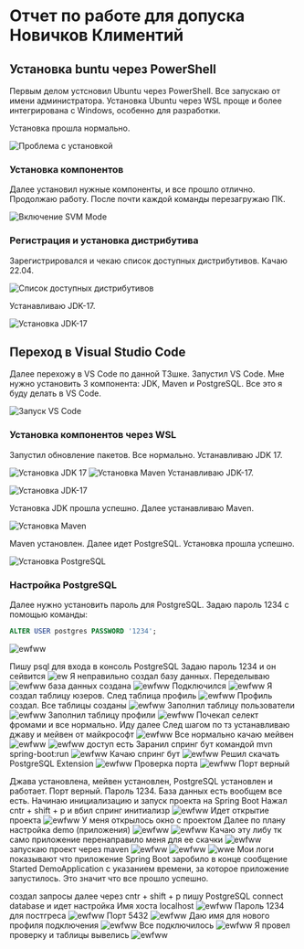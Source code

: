 # Отчет по работе для допуска Новичков Климентий


## Установка buntu через PowerShell

Первым делом устсновил Ubuntu через PowerShell. Все запускаю от имени администратора. Установка Ubuntu через WSL проще и более интегрирована с Windows, особенно для разработки.

Установка прошла нормально.

![Проблема с установкой](https://github.com/DenisShestakov1/en_to_rus/blob/main/%D0%A1%D0%BD%D0%B8%D0%BC%D0%BE%D0%BA%20%D1%8D%D0%BA%D1%80%D0%B0%D0%BD%D0%B0%202024-06-04%20192203.png?raw=true)





### Установка компонентов

Далее установил нужные компоненты, и все прошло отлично. Продолжаю работу. После почти каждой команды перезагружаю ПК.

![Включение SVM Mode](https://github.com/DenisShestakov1/en_to_rus/blob/main/%D0%A1%D0%BD%D0%B8%D0%BC%D0%BE%D0%BA%20%D1%8D%D0%BA%D1%80%D0%B0%D0%BD%D0%B0%202024-06-04%20192909.png?raw=true)

### Регистрация и установка дистрибутива

Зарегистрировался и чекаю список доступных дистрибутивов. Качаю 22.04.

![Список доступных дистрибутивов](https://github.com/DenisShestakov1/en_to_rus/blob/main/%D0%A1%D0%BD%D0%B8%D0%BC%D0%BE%D0%BA%20%D1%8D%D0%BA%D1%80%D0%B0%D0%BD%D0%B0%202024-06-04%20192923.png?raw=true)

Устанавливаю JDK-17.

![Установка JDK-17](https://github.com/DenisShestakov1/en_to_rus/blob/main/%D0%A1%D0%BD%D0%B8%D0%BC%D0%BE%D0%BA%20%D1%8D%D0%BA%D1%80%D0%B0%D0%BD%D0%B0%202024-06-04%20192928.png?raw=true)

## Переход в Visual Studio Code

Далее перехожу в VS Code по данной ТЗшке. Запустил VS Code. Мне нужно установить 3 компонента: JDK, Maven и PostgreSQL. Все это я буду делать в VS Code.

![Запуск VS Code](https://github.com/DenisShestakov1/en_to_rus/blob/main/%D0%A1%D0%BD%D0%B8%D0%BC%D0%BE%D0%BA%20%D1%8D%D0%BA%D1%80%D0%B0%D0%BD%D0%B0%202024-06-04%20192934.png?raw=true)

### Установка компонентов через WSL

Запустил обновление пакетов. Все нормально. Устанавливаю JDK 17.

![Установка JDK 17](https://github.com/DenisShestakov1/en_to_rus/blob/main/%D0%A1%D0%BD%D0%B8%D0%BC%D0%BE%D0%BA%20%D1%8D%D0%BA%D1%80%D0%B0%D0%BD%D0%B0%202024-06-04%20192939.png?raw=true)
![Установка Maven](https://github.com/DenisShestakov1/en_to_rus/blob/main/%D0%A1%D0%BD%D0%B8%D0%BC%D0%BE%D0%BA%20%D1%8D%D0%BA%D1%80%D0%B0%D0%BD%D0%B0%202024-06-04%20192944.png?raw=true)
Устанавливаю JDK-17.

![Установка JDK-17](https://github.com/DenisShestakov1/en_to_rus/blob/main/%D0%A1%D0%BD%D0%B8%D0%BC%D0%BE%D0%BA%20%D1%8D%D0%BA%D1%80%D0%B0%D0%BD%D0%B0%202024-06-04%20192928.png?raw=true)

Установка JDK прошла успешно. Далее устанавливаю Maven.

![Установка Maven](https://github.com/DenisShestakov1/en_to_rus/blob/main/%D0%A1%D0%BD%D0%B8%D0%BC%D0%BE%D0%BA%20%D1%8D%D0%BA%D1%80%D0%B0%D0%BD%D0%B0%202024-06-04%20192950.png?raw=true)

Maven установлен. Далее идет PostgreSQL. Установка прошла успешно.

![Установка PostgreSQL](https://github.com/DenisShestakov1/en_to_rus/blob/main/%D0%A1%D0%BD%D0%B8%D0%BC%D0%BE%D0%BA%20%D1%8D%D0%BA%D1%80%D0%B0%D0%BD%D0%B0%202024-06-04%20192955.png?raw=true)

### Настройка PostgreSQL

Далее нужно установить пароль для PostgreSQL. Задаю пароль 1234 с помощью команды:

```sql
ALTER USER postgres PASSWORD '1234';
```
![ewfww](https://github.com/DenisShestakov1/en_to_rus/blob/main/%D0%A1%D0%BD%D0%B8%D0%BC%D0%BE%D0%BA%20%D1%8D%D0%BA%D1%80%D0%B0%D0%BD%D0%B0%202024-06-04%20193002.png?raw=true)

Пишу psql для входа в консоль PostgreSQL
Задаю пароль 1234 и он сейвится
![ew](https://github.com/DenisShestakov1/en_to_rus/blob/main/%D0%A1%D0%BD%D0%B8%D0%BC%D0%BE%D0%BA%20%D1%8D%D0%BA%D1%80%D0%B0%D0%BD%D0%B0%202024-06-04%20193009.png?raw=true)
Я неправильно создал базу данных. Переделываю
![ewfww](https://github.com/DenisShestakov1/en_to_rus/blob/main/%D0%A1%D0%BD%D0%B8%D0%BC%D0%BE%D0%BA%20%D1%8D%D0%BA%D1%80%D0%B0%D0%BD%D0%B0%202024-06-04%20193015.png?raw=true)
база данных создана
![ewfww](https://github.com/DenisShestakov1/en_to_rus/blob/main/%D0%A1%D0%BD%D0%B8%D0%BC%D0%BE%D0%BA%20%D1%8D%D0%BA%D1%80%D0%B0%D0%BD%D0%B0%202024-06-04%20193019.png?raw=true)
Подключился 
![ewfww](https://github.com/DenisShestakov1/en_to_rus/blob/main/%D0%A1%D0%BD%D0%B8%D0%BC%D0%BE%D0%BA%20%D1%8D%D0%BA%D1%80%D0%B0%D0%BD%D0%B0%202024-06-04%20193024.png?raw=true)
Я создал таблицу юзеров. След таблица профиль
![ewfww](https://github.com/DenisShestakov1/en_to_rus/blob/main/%D0%A1%D0%BD%D0%B8%D0%BC%D0%BE%D0%BA%20%D1%8D%D0%BA%D1%80%D0%B0%D0%BD%D0%B0%202024-06-04%20193033.png?raw=true)
Профиль создал.
Все таблицы созданы
![ewfww](https://github.com/DenisShestakov1/en_to_rus/blob/main/%D0%A1%D0%BD%D0%B8%D0%BC%D0%BE%D0%BA%20%D1%8D%D0%BA%D1%80%D0%B0%D0%BD%D0%B0%202024-06-04%20193039.png?raw=true)
Заполнил таблицу пользователи
![ewfww](https://github.com/DenisShestakov1/en_to_rus/blob/main/%D0%A1%D0%BD%D0%B8%D0%BC%D0%BE%D0%BA%20%D1%8D%D0%BA%D1%80%D0%B0%D0%BD%D0%B0%202024-06-04%20193044.png?raw=true)
Заполнил таблицу профили
![ewfww](https://github.com/DenisShestakov1/en_to_rus/blob/main/%D0%A1%D0%BD%D0%B8%D0%BC%D0%BE%D0%BA%20%D1%8D%D0%BA%D1%80%D0%B0%D0%BD%D0%B0%202024-06-04%20193049.png?raw=true)
Почекал селект фромами и все нормально. Иду далее
След шагом по тз устанавливаю джаву и мейвен от майкрософт
![ewfww](https://github.com/DenisShestakov1/en_to_rus/blob/main/%D0%A1%D0%BD%D0%B8%D0%BC%D0%BE%D0%BA%20%D1%8D%D0%BA%D1%80%D0%B0%D0%BD%D0%B0%202024-06-04%20193101.png?raw=true)
Все нормально качаю мейвен
![ewfww](https://github.com/DenisShestakov1/en_to_rus/blob/main/%D0%A1%D0%BD%D0%B8%D0%BC%D0%BE%D0%BA%20%D1%8D%D0%BA%D1%80%D0%B0%D0%BD%D0%B0%202024-06-04%20193122.png?raw=true)
![ewfww](https://github.com/DenisShestakov1/en_to_rus/blob/main/%D0%A1%D0%BD%D0%B8%D0%BC%D0%BE%D0%BA%20%D1%8D%D0%BA%D1%80%D0%B0%D0%BD%D0%B0%202024-06-04%20193128.png?raw=true)
доступ есть
Заранил спринг бут командой mvn spring-boot:run
![ewfww](https://github.com/DenisShestakov1/en_to_rus/blob/main/%D0%A1%D0%BD%D0%B8%D0%BC%D0%BE%D0%BA%20%D1%8D%D0%BA%D1%80%D0%B0%D0%BD%D0%B0%202024-06-04%20193228.png?raw=true)
Качаю спринг бут
![ewfww](https://github.com/DenisShestakov1/en_to_rus/blob/main/%D0%A1%D0%BD%D0%B8%D0%BC%D0%BE%D0%BA%20%D1%8D%D0%BA%D1%80%D0%B0%D0%BD%D0%B0%202024-06-04%20193234.png?raw=true)
 Решил скачать PostgreSQL Extension 
![ewfww](https://github.com/DenisShestakov1/en_to_rus/blob/main/%D0%A1%D0%BD%D0%B8%D0%BC%D0%BE%D0%BA%20%D1%8D%D0%BA%D1%80%D0%B0%D0%BD%D0%B0%202024-06-04%20193239.png?raw=true)
Проверка порта
![ewfww](https://github.com/DenisShestakov1/en_to_rus/blob/main/%D0%A1%D0%BD%D0%B8%D0%BC%D0%BE%D0%BA%20%D1%8D%D0%BA%D1%80%D0%B0%D0%BD%D0%B0%202024-06-04%20193247.png?raw=true)
Порт верный

Джава установлена, мейвен установлен, PostgreSQL установлен и работает. Порт верный. Пароль 1234. База данных есть вообщем все есть.
Начинаю инициализацию и запуск проекта на Spring Boot
Нажал cntr + shift + p и вбил спринг инитиализр
![ewfww](https://github.com/DenisShestakov1/en_to_rus/blob/main/%D0%A1%D0%BD%D0%B8%D0%BC%D0%BE%D0%BA%20%D1%8D%D0%BA%D1%80%D0%B0%D0%BD%D0%B0%202024-06-04%20193258.png?raw=true)
 Идет открытие проекта
 ![ewfww](https://github.com/DenisShestakov1/en_to_rus/blob/main/%D0%A1%D0%BD%D0%B8%D0%BC%D0%BE%D0%BA%20%D1%8D%D0%BA%D1%80%D0%B0%D0%BD%D0%B0%202024-06-04%20193447.png?raw=true)
  У меня открылось окно c проектом
Далее по плану настройка demo (приложения)
![ewfww](https://github.com/DenisShestakov1/en_to_rus/blob/main/%D0%A1%D0%BD%D0%B8%D0%BC%D0%BE%D0%BA%20%D1%8D%D0%BA%D1%80%D0%B0%D0%BD%D0%B0%202024-06-04%20193452.png?raw=true)
![ewfww](https://github.com/DenisShestakov1/en_to_rus/blob/main/%D0%A1%D0%BD%D0%B8%D0%BC%D0%BE%D0%BA%20%D1%8D%D0%BA%D1%80%D0%B0%D0%BD%D0%B0%202024-06-04%20193457.png?raw=true)
Качаю эту либу тк само приложение перенаправило меня для ее скачки
![ewfww](https://github.com/DenisShestakov1/en_to_rus/blob/main/%D0%A1%D0%BD%D0%B8%D0%BC%D0%BE%D0%BA%20%D1%8D%D0%BA%D1%80%D0%B0%D0%BD%D0%B0%202024-06-04%20193506.png?raw=true)
запускаю проект через maven 
![ewfww](https://github.com/DenisShestakov1/en_to_rus/blob/main/%D0%A1%D0%BD%D0%B8%D0%BC%D0%BE%D0%BA%20%D1%8D%D0%BA%D1%80%D0%B0%D0%BD%D0%B0%202024-06-04%20193515.png?raw=true)
![ewfww](https://github.com/DenisShestakov1/en_to_rus/blob/main/%D0%A1%D0%BD%D0%B8%D0%BC%D0%BE%D0%BA%20%D1%8D%D0%BA%D1%80%D0%B0%D0%BD%D0%B0%202024-06-04%20193524.png?raw=true)
![wwe](https://github.com/DenisShestakov1/en_to_rus/blob/main/%D0%A1%D0%BD%D0%B8%D0%BC%D0%BE%D0%BA%20%D1%8D%D0%BA%D1%80%D0%B0%D0%BD%D0%B0%202024-06-04%20193532.png?raw=true)
Мои логи показывают что приложение Spring Boot заробило
в конце сообщение Started DemoApplication с указанием времени, за которое приложение запустилось. Это значит что все прошло успешно. 

создал запросы 
далее через cntr + shift + p пишу PostgreSQL connect database и идет настройка Имя хоста localhost
![ewfww](https://github.com/DenisShestakov1/en_to_rus/blob/main/%D0%A1%D0%BD%D0%B8%D0%BC%D0%BE%D0%BA%20%D1%8D%D0%BA%D1%80%D0%B0%D0%BD%D0%B0%202024-06-04%20193550.png?raw=true)
Пароль 1234 для постгреса
![ewfww](https://github.com/DenisShestakov1/en_to_rus/blob/main/%D0%A1%D0%BD%D0%B8%D0%BC%D0%BE%D0%BA%20%D1%8D%D0%BA%D1%80%D0%B0%D0%BD%D0%B0%202024-06-04%20193631.png?raw=true)
Порт 5432
![ewfww](https://github.com/DenisShestakov1/en_to_rus/blob/main/%D0%A1%D0%BD%D0%B8%D0%BC%D0%BE%D0%BA%20%D1%8D%D0%BA%D1%80%D0%B0%D0%BD%D0%B0%202024-06-04%20193635.png?raw=true)
Даю имя для нового профиля подключения
![ewfww](https://github.com/DenisShestakov1/en_to_rus/blob/main/%D0%A1%D0%BD%D0%B8%D0%BC%D0%BE%D0%BA%20%D1%8D%D0%BA%D1%80%D0%B0%D0%BD%D0%B0%202024-06-04%20193640.png?raw=true)
Все подключилось 
![ewfww](https://github.com/DenisShestakov1/en_to_rus/blob/main/%D0%A1%D0%BD%D0%B8%D0%BC%D0%BE%D0%BA%20%D1%8D%D0%BA%D1%80%D0%B0%D0%BD%D0%B0%202024-06-04%20193648.png?raw=true)
Я провел проверку и таблицы вывелись
![ewfww](https://github.com/DenisShestakov1/en_to_rus/blob/main/%D0%A1%D0%BD%D0%B8%D0%BC%D0%BE%D0%BA%20%D1%8D%D0%BA%D1%80%D0%B0%D0%BD%D0%B0%202024-06-04%20193657.png?raw=true)
 
